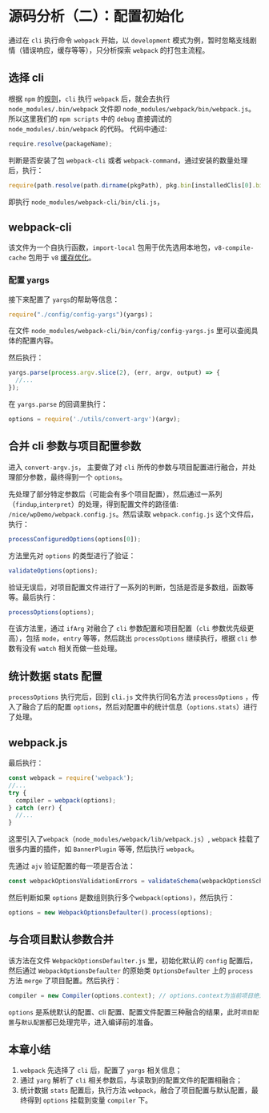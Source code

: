 # 源码分析（二）：配置初始化

通过在 `cli` 执行命令 `webpack` 开始，以 `development` 模式为例，暂时忽略支线剧情（错误响应，缓存等等），只分析探索 `webpack` 的打包主流程。

## 选择 cli

根据 `npm` 的[规则](https://docs.npmjs.com/files/package.json#bin)，`cli` 执行 `webpack` 后，就会去执行 `node_modules/.bin/webpack` 文件即 `node_modules/webpack/bin/webpack.js`。所以这里我们的 `npm scripts` 中的 `debug` 直接调试的 `node_modules/.bin/webpack` 的代码。 代码中通过:

```js
require.resolve(packageName);
```

判断是否安装了包 `webpack-cli` 或者 `webpack-command`，通过安装的数量处理后，执行：

```js
require(path.resolve(path.dirname(pkgPath), pkg.bin[installedClis[0].binName]));
```

即执行 `node_modules/webpack-cli/bin/cli.js`，

## webpack-cli

该文件为一个自执行函数，`import-local` 包用于优先选用本地包，`v8-compile-cache` 包用于 `v8` [缓存优化](https://github.com/flyyang/blog/issues/13)。

### 配置 yargs

接下来配置了 `yargs`的帮助等信息：

```js
require("./config/config-yargs")(yargs)；
```

在文件 `node_modules/webpack-cli/bin/config/config-yargs.js` 里可以查阅具体的配置内容。

然后执行：

```js
yargs.parse(process.argv.slice(2), (err, argv, output) => {
  //...
});
```

在 `yargs.parse` 的回调里执行：

```js
options = require('./utils/convert-argv')(argv);
```

## 合并 cli 参数与项目配置参数

进入 `convert-argv.js`， 主要做了对 `cli` 所传的参数与项目配置进行融合，并处理部分参数，最终得到一个 `options`。

先处理了部分特定参数后（可能会有多个项目配置），然后通过一系列（`findup`,`interpret`）的处理，得到配置文件的路径值: `/nice/wpDemo/webpack.config.js`。然后读取 `webpack.config.js` 这个文件后，执行：

```js
processConfiguredOptions(options[0]);
```

方法里先对 `options` 的类型进行了验证：

```js
validateOptions(options);
```

验证无误后，对项目配置文件进行了一系列的判断，包括是否是多数组，函数等等。最后执行：

```js
processOptions(options);
```

在该方法里，通过 `ifArg` 对融合了 `cli` 参数配置和项目配置（`cli` 参数优先级更高），包括 `mode`，`entry` 等等，然后跳出 `processOptions` 继续执行，根据 `cli` 参数有没有 `watch` 相关而做一些处理。

## 统计数据 stats 配置

`processOptions` 执行完后，回到 `cli.js` 文件执行同名方法 `processOptions` ，传入了融合了后的配置 `options`，然后对配置中的统计信息（`options.stats`）进行了处理。

## webpack.js

最后执行：

```js
const webpack = require('webpack');
//...
try {
  compiler = webpack(options);
} catch (err) {
  //...
}
```

这里引入了`webpack`（`node_modules/webpack/lib/webpack.js`）, `webpack` 挂载了很多内置的插件，如 `BannerPlugin` 等等, 然后执行 `webpack`。

先通过 `ajv` 验证配置的每一项是否合法：

```js
const webpackOptionsValidationErrors = validateSchema(webpackOptionsSchema, options);
```

然后判断如果 `options` 是数组则执行多个`webpack(options)`，然后执行：

```js
options = new WebpackOptionsDefaulter().process(options);
```

## 与合项目默认参数合并

该方法在文件 `WebpackOptionsDefaulter.js` 里，初始化默认的 `config` 配置后，然后通过 `WebpackOptionsDefaulter` 的原始类 `OptionsDefaulter` 上的 `process` 方法 `merge` 了项目配置。然后执行：

```js
compiler = new Compiler(options.context); // options.context为当前项目绝对路径
```

`options` 是系统默认的配置、cli 配置、配置文件配置三种融合的结果，此时`项目配置`与`默认配置`都已处理完毕，进入编译前的准备。

## 本章小结

1. `webpack` 先选择了 `cli` 后，配置了 `yargs` 相关信息；
2. 通过 `yarg` 解析了 `cli` 相关参数后，与读取到的配置文件的配置相融合；
3. 统计数据 `stats` 配置后，执行方法 `webpack`，融合了项目配置与默认配置，最终得到 `options` 挂载到变量 `compiler` 下。
